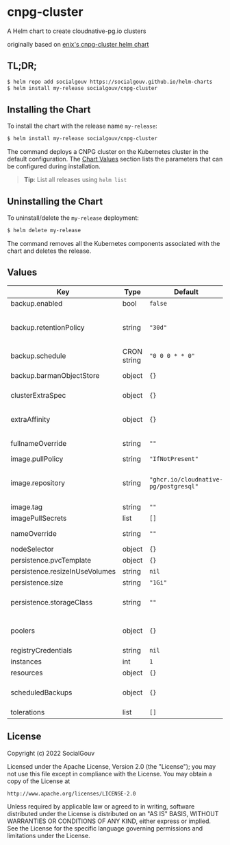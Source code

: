 # cnpg-cluster

A Helm chart to create cloudnative-pg.io clusters

originally based on [enix's cnpg-cluster helm chart](https://github.com/enix/helm-charts/tree/master/charts/cnpg-cluster)

## TL;DR;

```bash
$ helm repo add socialgouv https://socialgouv.github.io/helm-charts
$ helm install my-release socialgouv/cnpg-cluster
```

## Installing the Chart

To install the chart with the release name `my-release`:

```bash
$ helm install my-release socialgouv/cnpg-cluster
```

The command deploys a CNPG cluster on the Kubernetes cluster in the default configuration. The [Chart Values](#chart-values) section lists the parameters that can be configured during installation.

> **Tip**: List all releases using `helm list`

## Uninstalling the Chart

To uninstall/delete the `my-release` deployment:

```bash
$ helm delete my-release
```

The command removes all the Kubernetes components associated with the chart and deletes the release.

## Values

| Key | Type | Default | Description |
|-----|------|---------|-------------|
| backup.enabled | bool | `false` | Enable backups |
| backup.retentionPolicy | string | `"30d"` | RetentionPolicy is the retention policy to be used for backups and WALs (i.e. '60d'). The retention policy is expressed in the form of XXu where XX is a positive integer and u is in [dwm] - days, weeks, months. |
| backup.schedule | CRON string | `"0 0 0 * * 0"` | Scheduled backups CRON |
| backup.barmanObjectStore | object | `{}` | Object store credentials and access config. See: https://cloudnative-pg.io/documentation/1.20/backup_recovery/ |
| clusterExtraSpec | object | `{}` | Extra configuration for Cluster resource. See: https://cloudnative-pg.io/documentation/1.17/api_reference/#clusterspec |
| extraAffinity | object | `{}` | Extra configuration for Cluster's affinity resource, see: https://cloudnative-pg.io/documentation/1.17/api_reference/#AffinityConfiguration |
| fullnameOverride | string | `""` | String to fully override cnpg-cluster.fullname template with a string |
| image.pullPolicy | string | `"IfNotPresent"` | Postgres image pull policy |
| image.repository | string | `"ghcr.io/cloudnative-pg/postgresql"` | Postgres image repository. Keep empty to use operator's default image. See: https://cloudnative-pg.io/documentation/1.17/operator_capability_levels/#override-of-operand-images-through-the-crd |
| image.tag | string | `""` | Override the Postgres image tag |
| imagePullSecrets | list | `[]` | Docker-registry secret names as an array |
| nameOverride | string | `""` | String to partially override cnpg-cluster.fullname template with a string (will prepend the release name) |
| nodeSelector | object | `{}` | Postgres instances labels for pod assignment |
| persistence.pvcTemplate | object | `{}` | Template to be used to generate the Persistent Volume Claim |
| persistence.resizeInUseVolumes | string | `nil` | Resize existent PVCs, defaults to true	 |
| persistence.size | string | `"1Gi"` | Size of each instance storage volume |
| persistence.storageClass | string | `""` | StorageClass to use for database data, Applied after evaluating the PVC template, if available. If not specified, generated PVCs will be satisfied by the default storage class |
| poolers | object | `{}` | Poller resources to create for this Cluster resource See: https://cloudnative-pg.io/documentation/1.17/api_reference/#PoolerSpec |
| registryCredentials | string | `nil` | Create a docker-registry secret and use it as imagePullSecrets |
| instances | int | `1` | Number of Postgres instances in the cluster |
| resources | object | `{}` | CPU/Memory resource requests/limits |
| scheduledBackups | object | `{}` | ScheduledBackup resources to create for this Cluster resource See: https://cloudnative-pg.io/documentation/1.17/api_reference/#ScheduledBackupSpec |
| tolerations | list | `[]` | Postgres instances labels for tolerations pod assignment |

## License

Copyright (c) 2022 SocialGouv

Licensed under the Apache License, Version 2.0 (the "License");
you may not use this file except in compliance with the License.
You may obtain a copy of the License at

    http://www.apache.org/licenses/LICENSE-2.0

Unless required by applicable law or agreed to in writing, software
distributed under the License is distributed on an "AS IS" BASIS,
WITHOUT WARRANTIES OR CONDITIONS OF ANY KIND, either express or implied.
See the License for the specific language governing permissions and
limitations under the License.
